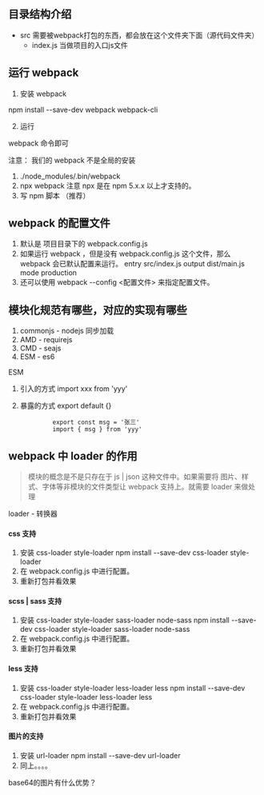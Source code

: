 ## 目录结构介绍

- src         需要被webpack打包的东西，都会放在这个文件夹下面（源代码文件夹）
  - index.js  当做项目的入口js文件


## 运行 webpack

1. 安装 webpack

  npm install --save-dev webpack webpack-cli

2. 运行

  webpack 命令即可

  注意： 我们的 webpack 不是全局的安装

  1. ./node_modules/.bin/webpack
  2. npx webpack  注意 npx 是在 npm 5.x.x 以上才支持的。
  3. 写 npm 脚本 （推荐）

## webpack 的配置文件

1. 默认是 项目目录下的 webpack.config.js
2. 如果运行 webpack ，但是没有 webpack.config.js 这个文件，那么 webpack 会已默认配置来运行。
  entry         src/index.js
  output        dist/main.js
  mode          production
3. 还可以使用 webpack --config <配置文件> 来指定配置文件。

## 模块化规范有哪些，对应的实现有哪些

1. commonjs       -     nodejs      同步加载
2. AMD            -     requirejs
3. CMD            -     seajs
4. ESM            -     es6

  ESM

  1. 引入的方式     import xxx from 'yyy'
  2. 暴露的方式     export default {}

                  export const msg = '张三'
                  import { msg } from 'yyy'

## webpack 中 loader 的作用

> 模块的概念是不是只存在于 js | json 这种文件中。如果需要将 图片、样式、字体等非模块的文件类型让 webpack 支持上。就需要 loader 来做处理

loader - 转换器

#### css 支持

1. 安装 css-loader    style-loader
  npm install --save-dev css-loader style-loader
2. 在 webpack.config.js 中进行配置。
3. 重新打包并看效果

#### scss | sass 支持

1. 安装 css-loader  style-loader  sass-loader  node-sass
  npm install --save-dev css-loader style-loader sass-loader node-sass
2. 在 webpack.config.js 中进行配置。
3. 重新打包并看效果

#### less 支持

1. 安装 css-loader  style-loader  less-loader  less
  npm install --save-dev css-loader style-loader less-loader less
2. 在 webpack.config.js 中进行配置。
3. 重新打包并看效果

#### 图片的支持

1. 安装 url-loader
  npm install --save-dev url-loader
2. 同上。。。。

base64的图片有什么优势？
